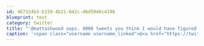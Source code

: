 ```yaml
---
id: 467324b3-b159-4b21-842c-d6d5946c4196
blueprint: text
category: twitter
title: "'@mattashwood oops. 9000 tweets you think I would have figured this thing out by now"
caption: '<span class="username username_linked">@<a href="https://twitter.com/mattashwood" title="Matt Ashwood">mattashwood</a></span> oops. 9000 tweets you think I would have figured this thing out by now'
---
```

